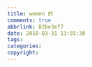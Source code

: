 ```yaml
---
title: women 的
comments: true
abbrlink: 82be3ef7
date: 2018-03-31 13:55:30
tags:
categories:
copyright:
---
```

